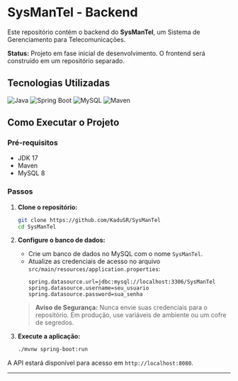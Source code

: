 # SysManTel - Backend

Este repositório contém o backend do **SysManTel**, um Sistema de Gerenciamento para Telecomunicações.

**Status:** Projeto em fase inicial de desenvolvimento. O frontend será construído em um repositório separado.

## Tecnologias Utilizadas

![Java](https://img.shields.io/badge/Java-17-orange)
![Spring Boot](https://img.shields.io/badge/Spring_Boot-3.5.5-brightgreen)
![MySQL](https://img.shields.io/badge/MySQL-8.0-blue)
![Maven](https://img.shields.io/badge/Maven-4.0.0-red)

## Como Executar o Projeto

### Pré-requisitos

* JDK 17
* Maven
* MySQL 8

### Passos

1.  **Clone o repositório:**
    ```bash
    git clone https://github.com/KaduSR/SysManTel
    cd SysManTel
    ```

2.  **Configure o banco de dados:**
    * Crie um banco de dados no MySQL com o nome `SysManTel`.
    * Atualize as credenciais de acesso no arquivo `src/main/resources/application.properties`:
        ```properties
        spring.datasource.url=jdbc:mysql://localhost:3306/SysManTel
        spring.datasource.username=seu_usuario
        spring.datasource.password=sua_senha
        ```
    > **Aviso de Segurança:** Nunca envie suas credenciais para o repositório. Em produção, use variáveis de ambiente ou um cofre de segredos.

3.  **Execute a aplicação:**
    ```bash
    ./mvnw spring-boot:run
    ```

A API estará disponível para acesso em `http://localhost:8080`.

---
